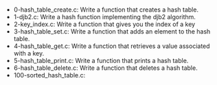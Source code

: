 ###
- 0-hash_table_create.c: Write a function that creates a hash table.
- 1-djb2.c: Write a hash function implementing the djb2 algorithm.
- 2-key_index.c: Write a function that gives you the index of a key
- 3-hash_table_set.c: Write a function that adds an element to the hash table.
- 4-hash_table_get.c: Write a function that retrieves a value associated with a key.
- 5-hash_table_print.c: Write a function that prints a hash table.
- 6-hash_table_delete.c: Write a function that deletes a hash table.
- 100-sorted_hash_table.c: 
